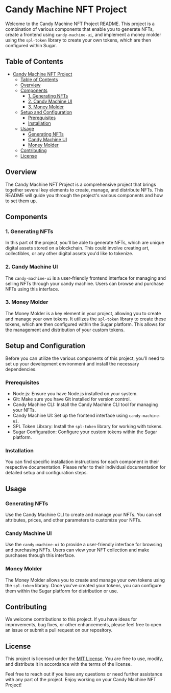 # Candy Machine NFT Project

Welcome to the Candy Machine NFT Project README. This project is a combination of various components that enable you to generate NFTs, create a frontend using `candy-machine-ui`, and implement a money molder using the `spl-token` library to create your own tokens, which are then configured within Sugar.

## Table of Contents

- [Candy Machine NFT Project](#candy-machine-nft-project)
  - [Table of Contents](#table-of-contents)
  - [Overview](#overview)
  - [Components](#components)
    - [1. Generating NFTs](#1-generating-nfts)
    - [2. Candy Machine UI](#2-candy-machine-ui)
    - [3. Money Molder](#3-money-molder)
  - [Setup and Configuration](#setup-and-configuration)
    - [Prerequisites](#prerequisites)
    - [Installation](#installation)
  - [Usage](#usage)
    - [Generating NFTs](#generating-nfts)
    - [Candy Machine UI](#candy-machine-ui)
    - [Money Molder](#money-molder)
  - [Contributing](#contributing)
  - [License](#license)

## Overview

The Candy Machine NFT Project is a comprehensive project that brings together several key elements to create, manage, and distribute NFTs. This README will guide you through the project's various components and how to set them up.

## Components

### 1. Generating NFTs

In this part of the project, you'll be able to generate NFTs, which are unique digital assets stored on a blockchain. This could involve creating art, collectibles, or any other digital assets you'd like to tokenize.

### 2. Candy Machine UI

The `candy-machine-ui` is a user-friendly frontend interface for managing and selling NFTs through your candy machine. Users can browse and purchase NFTs using this interface.

### 3. Money Molder

The Money Molder is a key element in your project, allowing you to create and manage your own tokens. It utilizes the `spl-token` library to create these tokens, which are then configured within the Sugar platform. This allows for the management and distribution of your custom tokens.

## Setup and Configuration

Before you can utilize the various components of this project, you'll need to set up your development environment and install the necessary dependencies.

### Prerequisites

- Node.js: Ensure you have Node.js installed on your system.
- Git: Make sure you have Git installed for version control.
- Candy Machine CLI: Install the Candy Machine CLI tool for managing your NFTs.
- Candy Machine UI: Set up the frontend interface using `candy-machine-ui`.
- SPL Token Library: Install the `spl-token` library for working with tokens.
- Sugar Configuration: Configure your custom tokens within the Sugar platform.

### Installation

You can find specific installation instructions for each component in their respective documentation. Please refer to their individual documentation for detailed setup and configuration steps.

## Usage

### Generating NFTs

Use the Candy Machine CLI to create and manage your NFTs. You can set attributes, prices, and other parameters to customize your NFTs.

### Candy Machine UI

Use the `candy-machine-ui` to provide a user-friendly interface for browsing and purchasing NFTs. Users can view your NFT collection and make purchases through this interface.

### Money Molder

The Money Molder allows you to create and manage your own tokens using the `spl-token` library. Once you've created your tokens, you can configure them within the Sugar platform for distribution or use.

## Contributing

We welcome contributions to this project. If you have ideas for improvements, bug fixes, or other enhancements, please feel free to open an issue or submit a pull request on our repository.

## License

This project is licensed under the [MIT License](LICENSE). You are free to use, modify, and distribute it in accordance with the terms of the license.

Feel free to reach out if you have any questions or need further assistance with any part of the project. Enjoy working on your Candy Machine NFT Project!
